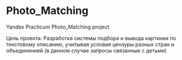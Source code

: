 # Photo_Matching
Yandex Practicum Photo_Matching project


Цель проекта: Разработка системы подбора и вывода картинки по текстовому описанию, учитывая условия цензуры разных стран и объединенией (в данном случае запросы связанные с детьми)

